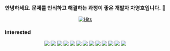 ### 안녕하세요. 문제를 인식하고 해결하는 과정이 좋은 개발자 차영호입니다. 👋


<div align=center>

[![Hits](https://hits.seeyoufarm.com/api/count/incr/badge.svg?url=https%3A%2F%2Fgithub.com%2FCha-Young-Ho&count_bg=%234C4FF9&title_bg=%2314E3ED&icon=&icon_color=%23C94949&title=VISIT&edge_flat=false)](https://hits.seeyoufarm.com)
  </div>
 
### Interested

<div align="center">
	<img src="https://img.shields.io/badge/Java-007396?style=flat&logo=Java&logoColor=white" />
  <img src="https://img.shields.io/badge/ReactiveX-B7178C?style=flat&logo=ReactiveX&logoColor=#B7178C" />
  <img src="https://img.shields.io/badge/Node.js-339933?style=flat&logo=Node.js&logoColor=#339933" />
  <img src="https://img.shields.io/badge/Spring-6DB33F?style=flat&logo=Spring&logoColor=#6DB33F" />
  <img src="https://img.shields.io/badge/MySQL-4479A1?style=flat&logo=MySQL&logoColor=#4479A1" />
  <img src="https://img.shields.io/badge/Redis-DC382D?style=flat&logo=Redis&logoColor=#DC382D" />
	  <img src="https://img.shields.io/badge/Linux-FCC624?style=flat&logo=Linux&logoColor=#FCC624" />
	  <img src="https://img.shields.io/badge/Docker-2496ED?style=flat&logo=Docker&logoColor=#2496ED" />
	  <img src="https://img.shields.io/badge/Git-#F05032?style=flat&logo=Git&logoColor=#F05032" />
	  <img src="https://img.shields.io/badge/GitHubActions-2088FF?style=flat&logo=GitHubActions&logoColor=#2088FF" />
	  <img src="https://img.shields.io/badge/AmazonAWS-FF9900?style=flat&logo=AmazonAWS&logoColor=#FF9900" />
	  <img src="https://img.shields.io/badge/Redis-DC382D?style=flat&logo=Redis&logoColor=#DC382D" />
	  <img src="https://img.shields.io/badge/Redis-DC382D?style=flat&logo=Redis&logoColor=#DC382D" />
  
</div>

 
<!--
**Cha-Young-Ho/Cha-Young-Ho** is a ✨ _special_ ✨ repository because its `README.md` (this file) appears on your GitHub profile.

Here are some ideas to get you started:

- 🔭 I’m currently working on ...
- 🌱 I’m currently learning ...
- 👯 I’m looking to collaborate on ...
- 🤔 I’m looking for help with ...
- 💬 Ask me about ...
- 📫 How to reach me: ...
- 😄 Pronouns: ...
- ⚡ Fun fact: ...
-->

